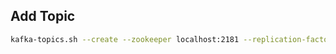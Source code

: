 ## Add Topic

```bash
kafka-topics.sh --create --zookeeper localhost:2181 --replication-factor 1 --partitions 3 --topic first_topic
```